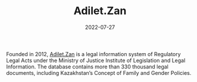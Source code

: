 ﻿---
title: "Adilet.Zan"
linkTitle: "Adilet.Zan"
date: 2022-07-27
countries: ["Kazakhstan"]
category: ["Government"]
tags: ["government", "policy", "documents"]
date_start: [2021]
date_end: []
data_type: ["archive", "policy"] 
language: ["Russian", "Kazakh", "English"]
description: 
  Legal information system of Regulatory Legal Acts under the Ministry of Justice Institute of Legislation and Legal Information.
---

Founded in 2012, [Adilet.Zan](https://adilet.zan.kz/) is a legal information system of Regulatory Legal Acts under the Ministry of Justice Institute of Legislation and Legal Information. The database contains more than 330 thousand legal documents, including Kazakhstan’s Concept of Family and Gender Policies. 
